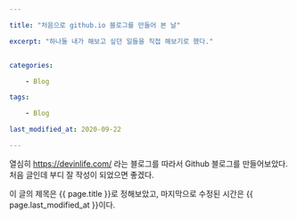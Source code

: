 ```yaml
---

title: "처음으로 github.io 블로그를 만들어 본 날"

excerpt: "하나둘 내가 해보고 싶던 일들을 직접 해보기로 했다."


categories:

	- Blog

tags:

	- Blog

last_modified_at: 2020-09-22

---
```


열심히 https://devinlife.com/ 라는 블로그를 따라서 Github 블로그를 만들어보았다.
처음 글인데 부디 잘 작성이 되었으면 좋겠다.

이 글의 제목은 {{ page.title }}로 정해보았고,
마지막으로 수정된 시간은 {{ page.last_modified_at }}이다.